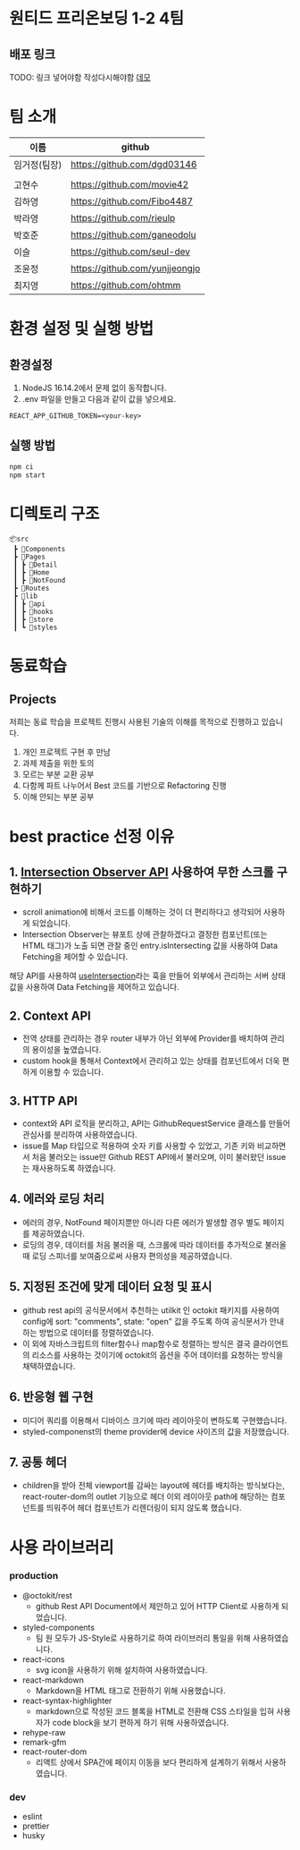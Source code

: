 # 원티드 프리온보딩 1-2 4팀

## 배포 링크

TODO: 링크 넣어야함 작성다시해야함
[데모]()

# 팀 소개

| 이름         | github                         |
| ------------ | ------------------------------ |
| 임거정(팀장) | https://github.com/dgd03146    |
|              |                                |
| 고현수       | https://github.com/movie42     |
| 김하영       | https://github.com/Fibo4487    |
| 박라영       | https://github.com/rieulp      |
| 박호준       | https://github.com/ganeodolu   |
| 이슬         | https://github.com/seul-dev    |
| 조윤정       | https://github.com/yunjjeongjo |
| 최지영       | https://github.com/ohtmm       |

# 환경 설정 및 실행 방법

## 환경설정

1. NodeJS 16.14.2에서 문제 없이 동작합니다.
2. .env 파일을 만들고 다음과 같이 값을 넣으세요.

```.env
REACT_APP_GITHUB_TOKEN=<your-key>
```

## 실행 방법

```bash
npm ci
npm start
```

# 디렉토리 구조

```
📦src
 ┣ 📂Components
 ┣ 📂Pages
 ┃ ┣ 📂Detail
 ┃ ┣ 📂Home
 ┃ ┣ 📂NotFound
 ┣ 📂Routes
 ┣ 📂lib
 ┃ ┣ 📂api
 ┃ ┣ 📂hooks
 ┃ ┣ 📂store
 ┃ ┗ 📂styles
```

# 동료학습

## Projects

저희는 동료 학습을 프로젝트 진행시 사용된 기술의 이해를 목적으로 진행하고 있습니다.

1. 개인 프로젝트 구현 후 만남
2. 과제 제출을 위한 토의
3. 모르는 부분 교환 공부
4. 다함께 파트 나누어서 Best 코드를 기반으로 Refactoring 진행
5. 이해 안되는 부분 공부

# best practice 선정 이유

## 1. [Intersection Observer API](https://developer.mozilla.org/en-US/docs/Web/API/Intersection_Observer_API) 사용하여 무한 스크롤 구현하기

- scroll animation에 비해서 코드를 이해하는 것이 더 편리하다고 생각되어 사용하게 되었습니다.
- Intersection Observer는 뷰포트 상에 관찰하겠다고 결정한 컴포넌트(또는 HTML 태그)가 노출 되면 관찰 중인 entry.isIntersecting 값을 사용하여 Data Fetching을 제어할 수 있습니다.

해당 API를 사용하여 [useIntersection](../wanted-assignment2/src/lib/hooks/useIntersection.ts)라는 훅을 만들어 외부에서 관리하는 서버 상태값을 사용하여 Data Fetching을 제어하고 있습니다.

## 2. Context API

- 전역 상태를 관리하는 경우 router 내부가 아닌 외부에 Provider를 배치하여 관리의 용이성을 높였습니다.
- custom hook을 통해서 Context에서 관리하고 있는 상태를 컴포넌트에서 더욱 편하게 이용할 수 있습니다.

## 3. HTTP API

- context와 API 로직을 분리하고, API는 GithubRequestService 클래스를 만들어 관심사를 분리하여 사용하였습니다.
- issue를 Map 타입으로 적용하여 숫자 키를 사용할 수 있었고, 기존 키와 비교하면서 처음 불러오는 issue만 Github REST API에서 불러오며, 이미 불러왔던 issue는 재사용하도록 하였습니다.

## 4. 에러와 로딩 처리

- 에러의 경우, NotFound 페이지뿐만 아니라 다른 에러가 발생할 경우 별도 페이지를 제공하였습니다.
- 로딩의 경우, 데이터를 처음 불러올 때, 스크롤에 따라 데이터를 추가적으로 불러올 때 로딩 스피너를 보여줌으로써 사용자 편의성을 제공하였습니다.

## 5. 지정된 조건에 맞게 데이터 요청 및 표시

- github rest api의 공식문서에서 추천하는 utilkit 인 octokit 패키지를 사용하여 config에 sort: "comments", state: "open" 값을 주도록 하여 공식문서가 안내하는 방법으로 데이터를 정렬하였습니다.
- 이 외에 자바스크립트의 filter함수나 map함수로 정렬하는 방식은 결국 클라이언트의 리소스를 사용하는 것이기에 octokit의 옵션을 주어 데이터를 요청하는 방식을 채택하였습니다.

## 6. 반응형 웹 구현

- 미디어 쿼리를 이용해서 디바이스 크기에 따라 레이아웃이 변하도록 구현했습니다.
- styled-componenst의 theme provider에 device 사이즈의 값을 저장했습니다.

## 7. 공통 헤더

- children을 받아 전체 viewport를 감싸는 layout에 헤더를 배치하는 방식보다는, react-router-dom의 outlet 기능으로 헤더 이외 레이아웃 path에 해당하는 컴포넌트를 띄워주어 헤더 컴포넌트가 리렌더링이 되지 않도록 했습니다.

# 사용 라이브러리

### production

- @octokit/rest
  - github Rest API Document에서 제안하고 있어 HTTP Client로 사용하게 되었습니다.
- styled-components
  - 팀 원 모두가 JS-Style로 사용하기로 하여 라이브러리 통일을 위해 사용하였습니다.
- react-icons
  - svg icon을 사용하기 위해 설치하여 사용하였습니다.
- react-markdown
  - Markdown을 HTML 태그로 전환하기 위해 사용했습니다.
- react-syntax-highlighter
  - markdown으로 작성된 코드 블록을 HTML로 전환해 CSS 스타일을 입혀 사용자가 code block을 보기 편하게 하기 위해 사용하였습니다.
- rehype-raw
- remark-gfm
- react-router-dom
  - 리액트 상에서 SPA간에 페이지 이동을 보다 편리하게 설계하기 위해서 사용하였습니다.

### dev

- eslint
- prettier
- husky
